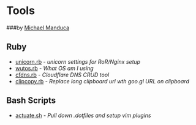 # Tools 

###by [Michael Manduca](http://twitter.com/mduca)


## Ruby
* [unicorn.rb](https://github.com/mduca/tools/blob/master/unicorn.rb) - _unicorn settings for RoR/Nginx setup_
* [wutos.rb](https://github.com/mduca/tools/blob/master/wutos.rb) - _What OS am I using_
* [cfdns.rb](https://github.com/mduca/tools/blob/master/cfdns.rb) - _Cloudflare DNS CRUD tool_
* [clipcopy.rb](https://github.com/mduca/tools/blob/master/clipcopy.rb) - _Replace long clipboard url wth goo.gl URL on clipboard_


## Bash Scripts

* [actuate.sh](https://github.com/mduca/tools/blob/master/actuate.sh) - _Pull down .dotfiles and setup vim plugins_

